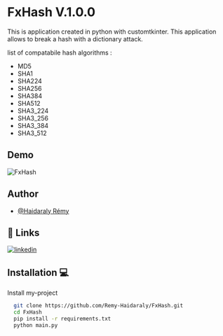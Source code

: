 
# FxHash V.1.0.0

This is application created in python with customtkinter. This application allows to break a hash with a dictionary attack.

list of compatabile hash algorithms : 
- MD5
- SHA1
- SHA224
- SHA256
- SHA384
- SHA512
- SHA3_224
- SHA3_256
- SHA3_384
- SHA3_512 

## Demo
![FxHash](https://user-images.githubusercontent.com/75222169/216889277-2bc48d02-09b5-4e24-80d8-ea824bdfac4f.gif)



## Author

- [@Haidaraly Rémy](https://github.com/Remy-Haidaraly)


## 🔗 Links
[![linkedin](https://img.shields.io/badge/linkedin-0A66C2?style=for-the-badge&logo=linkedin&logoColor=white)](https://www.linkedin.com/in/r%C3%A9myhaidaraly/)




## Installation  💻

Install my-project

```bash
  git clone https://github.com/Remy-Haidaraly/FxHash.git
  cd FxHash 
  pip install -r requirements.txt
  python main.py

```
    